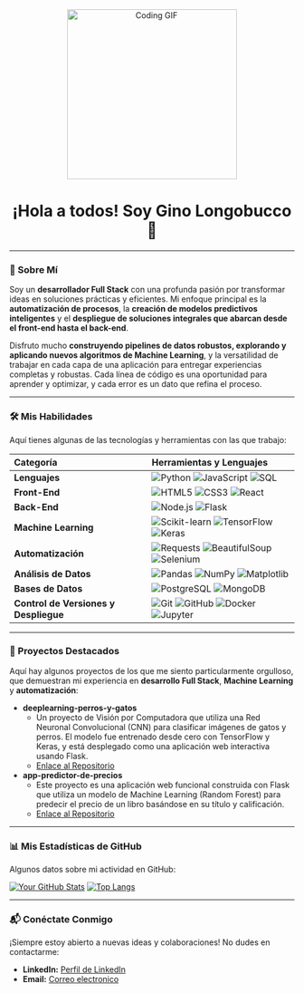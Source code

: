 <div align="center">
  <img src="https://media2.giphy.com/media/v1.Y2lkPTc5MGI3NjExOTd2eXhzb3JqcXFxZjh2MjQ1Zjlmbms5engwbnl2b2lkZmdlcGppaiZlcD12MV9pbnRlcm5hbF9naWZfYnlfaWQmY3Q9Zw/H03PuVdwREB21ANkLX/giphy.gif" alt="Coding GIF" width="300"/>
  <h1>¡Hola a todos! Soy Gino Longobucco 👋</h1>
</div>

---

### 🚀 Sobre Mí

Soy un **desarrollador Full Stack** con una profunda pasión por transformar ideas en soluciones prácticas y eficientes. Mi enfoque principal es la **automatización de procesos**, la **creación de modelos predictivos inteligentes** y el **despliegue de soluciones integrales que abarcan desde el front-end hasta el back-end**.

Disfruto mucho **construyendo pipelines de datos robustos, explorando y aplicando nuevos algoritmos de Machine Learning**, y la versatilidad de trabajar en cada capa de una aplicación para entregar experiencias completas y robustas. Cada línea de código es una oportunidad para aprender y optimizar, y cada error es un dato que refina el proceso.

---

### 🛠️ Mis Habilidades

Aquí tienes algunas de las tecnologías y herramientas con las que trabajo:

| Categoría         | Herramientas y Lenguajes                                      |
| :---------------- | :------------------------------------------------------------ |
| **Lenguajes** | ![Python](https://img.shields.io/badge/Python-3776AB?style=for-the-badge&logo=python&logoColor=white) ![JavaScript](https://img.shields.io/badge/JavaScript-F7DF1E?style=for-the-badge&logo=javascript&logoColor=black) ![SQL](https://img.shields.io/badge/SQL-4479A1?style=for-the-badge&logo=mysql&logoColor=white) |
| **Front-End** | ![HTML5](https://img.shields.io/badge/HTML5-E34F26?style=for-the-badge&logo=html5&logoColor=white) ![CSS3](https://img.shields.io/badge/CSS3-1572B6?style=for-the-badge&logo=css3&logoColor=white) ![React](https://img.shields.io/badge/React-61DAFB?style=for-the-badge&logo=react&logoColor=black) |
| **Back-End** | ![Node.js](https://img.shields.io/badge/Node.js-339933?style=for-the-badge&logo=node.js&logoColor=white) ![Flask](https://img.shields.io/badge/Flask-000000?style=for-the-badge&logo=flask&logoColor=white) |
| **Machine Learning**| ![Scikit-learn](https://img.shields.io/badge/scikit--learn-F7931E?style=for-the-badge&logo=scikit-learn&logoColor=white) ![TensorFlow](https://img.shields.io/badge/TensorFlow-FF6F00?style=for-the-badge&logo=tensorflow&logoColor=white) ![Keras](https://img.shields.io/badge/Keras-D00000?style=for-the-badge&logo=keras&logoColor=white) |
| **Automatización**| ![Requests](https://img.shields.io/badge/Requests-green?style=for-the-badge&logo=python&logoColor=white) ![BeautifulSoup](https://img.shields.io/badge/BeautifulSoup-darkgreen?style=for-the-badge&logo=python&logoColor=white) ![Selenium](https://img.shields.io/badge/Selenium-43B02A?style=for-the-badge&logo=selenium&logoColor=white) |
| **Análisis de Datos**| ![Pandas](https://img.shields.io/badge/Pandas-150458?style=for-the-badge&logo=pandas&logoColor=white) ![NumPy](https://img.shields.io/badge/NumPy-013243?style=for-the-badge&logo=numpy&logoColor=white) ![Matplotlib](https://img.shields.io/badge/Matplotlib-green?style=for-the-badge&logo=matplotlib&logoColor=white) |
| **Bases de Datos**| ![PostgreSQL](https://img.shields.io/badge/PostgreSQL-316192?style=for-the-badge&logo=postgresql&logoColor=white) ![MongoDB](https://img.shields.io/badge/MongoDB-47A248?style=for-the-badge&logo=mongodb&logoColor=white) |
| **Control de Versiones y Despliegue**| ![Git](https://img.shields.io/badge/Git-F05032?style=for-the-badge&logo=git&logoColor=white) ![GitHub](https://img.shields.io/badge/GitHub-181717?style=for-the-badge&logo=github&logoColor=white) ![Docker](https://img.shields.io/badge/Docker-2496ED?style=for-for-the-badge&logo=docker&logoColor=white) ![Jupyter](https://img.shields.io/badge/Jupyter-F37626?style=for-the-badge&logo=jupyter&logoColor=white) |

---

### 🎯 Proyectos Destacados

Aquí hay algunos proyectos de los que me siento particularmente orgulloso, que demuestran mi experiencia en **desarrollo Full Stack**, **Machine Learning** y **automatización**:

* **deeplearning-perros-y-gatos**
    * Un proyecto de Visión por Computadora que utiliza una Red Neuronal Convolucional (CNN) para clasificar imágenes de gatos y perros. El modelo fue entrenado desde cero con TensorFlow y Keras, y está desplegado como una aplicación web interactiva usando Flask.
    * [Enlace al Repositorio](https://github.com/GinoLongobucco/deeplearning-perros-y-gatos)
* **app-predictor-de-precios**
    * Este proyecto es una aplicación web funcional construida con Flask que utiliza un modelo de Machine Learning (Random Forest) para predecir el precio de un libro basándose en su título y calificación.
    * [Enlace al Repositorio](https://github.com/GinoLongobucco/app-predictor-de-precios)

---

### 📊 Mis Estadísticas de GitHub

Algunos datos sobre mi actividad en GitHub:

[![Your GitHub Stats](https://github-readme-stats.vercel.app/api?username=GinoLongobucco&show_icons=true&theme=radical&hide_border=true)](https://github.com/anuraghazra/github-readme-stats)
[![Top Langs](https://github-readme-stats.vercel.app/api/top-langs/?username=GinoLongobucco&layout=compact&theme=radical&hide_border=true)](https://github.com/anuraghazra/github-readme-stats)

---

### 📬 Conéctate Conmigo

¡Siempre estoy abierto a nuevas ideas y colaboraciones! No dudes en contactarme:

* **LinkedIn:** [Perfil de LinkedIn](https://www.linkedin.com/in/ginolongobucco/)
* **Email:** [Correo electronico](mailto:ginolongob@gmail.com)
